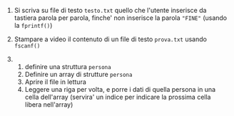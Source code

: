 1. Si scriva su file di testo ```testo.txt``` quello che l'utente inserisce da tastiera parola per parola, finche' non inserisce la parola ```"FINE"``` (usando la ```fprintf()```)
2. Stampare a video il contenuto di un file di testo ```prova.txt``` usando ```fscanf()```

3. 1) definire una struttura ```persona```
   2) Definire un array di strutture ```persona```
   3) Aprire il file in lettura
   4) Leggere una riga per volta, e porre i dati di quella persona in una cella dell'array (servira' un indice per indicare la prossima cella libera nell'array)